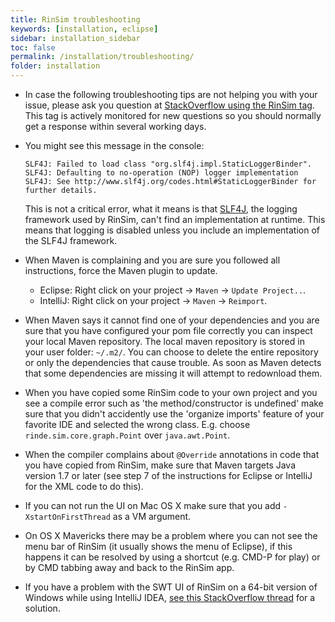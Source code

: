 ```yaml
---
title: RinSim troubleshooting
keywords: [installation, eclipse]
sidebar: installation_sidebar
toc: false
permalink: /installation/troubleshooting/
folder: installation
---
```



- In case the following troubleshooting tips are not helping you with your issue, please ask you question at [StackOverflow using the RinSim tag](https://stackoverflow.com/questions/tagged/rinsim). This tag is actively monitored for new questions so you should normally get a response within several working days.
- You might see this message in the console:
  ```
  SLF4J: Failed to load class "org.slf4j.impl.StaticLoggerBinder".
  SLF4J: Defaulting to no-operation (NOP) logger implementation
  SLF4J: See http://www.slf4j.org/codes.html#StaticLoggerBinder for further details.
  ```
  This is not a critical error, what it means is that [SLF4J](https://www.slf4j.org/), the logging framework used by RinSim, can't find an implementation at runtime. This means that logging is disabled unless you include an implementation of the SLF4J framework.

- When Maven is complaining and you are sure you followed all instructions, force the Maven plugin to update. 
	- Eclipse: Right click on your project -> ``Maven`` -> ``Update Project..``.
	- IntelliJ: Right click on your project -> ``Maven`` -> ``Reimport``.

- When Maven says it cannot find one of your dependencies and you are sure that you have configured your pom file correctly you can inspect your local Maven repository. The local maven repository is stored in your user folder: ``~/.m2/``. You can choose to delete the entire repository or only the dependencies that cause trouble. As soon as Maven detects that some dependencies are missing it will attempt to redownload them.

- When you have copied some RinSim code to your own project and you see a compile error such as 'the method/constructor is undefined' make sure that you didn't accidently use the 'organize imports' feature of your favorite IDE and selected the wrong class. E.g. choose ``rinde.sim.core.graph.Point`` over ``java.awt.Point``.

- When the compiler complains about ``@Override`` annotations in code that you have copied from RinSim, make sure that Maven targets Java version 1.7 or later (see step 7 of the instructions for Eclipse or IntelliJ for the XML code to do this).

- If you can not run the UI on Mac OS X make sure that you add ``-XstartOnFirstThread`` as a VM argument.

- On OS X Mavericks there may be a problem where you can not see the menu bar of RinSim (it usually shows the menu of Eclipse), if this happens it can be resolved by using a shortcut (e.g. CMD-P for play) or by CMD tabbing away and back to the RinSim app.

- If you have a problem with the SWT UI of RinSim on a 64-bit version of Windows while using IntelliJ IDEA, [see this StackOverflow thread](https://stackoverflow.com/questions/29793596/how-do-i-get-intellij-idea-to-import-rinsim-from-maven-correctly/) for a solution.